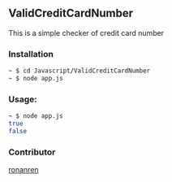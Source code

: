 ## ValidCreditCardNumber

This is a simple checker of credit card number

### Installation

```sh
~ $ cd Javascript/ValidCreditCardNumber
~ $ node app.js
```

### Usage:

```sh
~ $ node app.js
true
false
```

### Contributor

[ronanren](https://github.com/ronanren)

